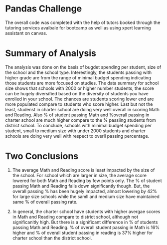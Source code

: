 # Pandas Challenge
The overall code was completed with the help of tutors booked through the tutoring services avaibale for bootcamp as well as using xpert learning assistant on canvas.

# Summary of Analysis
The analysis was done on the basis of bugdet spending per student, size of the school and the school type. Interestingly, the students passing with higher grade are from the range of minimal budget spending indicating those students are more focused on studies. The data summary for school size shows that schools with 2000 or higher number students, the score can be hugely diversified based on the diversity of students you have enrolled in your school. The chances are students scoring lower end are more populated compare to students who score higher. Last but not the least, studenst in charter school are doing very well overall in scoring Math and Reading. Also % of student passing Math and %overall passing in charter school are much higher compare to the % passiing students from district school. 
To conclude, schools with minimal budget spending per student, small to medium size with under 2000 students and charter schools are doing very well with respect to overll passing percentage.



# Two Conclusions

1. The average Math and Reading score is least impacted by the size of the school. For school which are larger in size, the average score lowered for both Math and Reading by few points only. The % of student passing Math and Reading falls down significantly though. But, the overall passing % has been hugely impacted, almost lowering by 42% for large size schools while the samll and medium size have maintained same % of overall passing rate.

1. In general, the charter school have students with higher avergae scores in Math and Reading compare to district school, although not significanltly high. But there is a significant difference in % of students passing Math and Reading. % of overall student passing in Math is 16% higher and % of overall student passing in reading is 37% higher for charter school than the district school.

